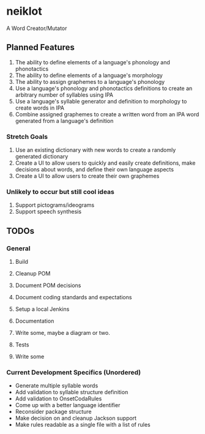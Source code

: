 # neiklot
A Word Creator/Mutator

## Planned Features

1. The ability to define elements of a language's phonology and phonotactics
2. The ability to define elements of a language's morphology
3. The ability to assign graphemes to a language's phonology
4. Use a language's phonology and phonotactics definitions to create an arbitrary number of syllables using IPA
5. Use a language's syllable generator and definition to morphology to create words in IPA
6. Combine assigned graphemes to create a written word from an IPA word generated from a language's definition

### Stretch Goals

1. Use an existing dictionary with new words to create a randomly generated dictionary
2. Create a UI to allow users to quickly and easily create definitions, make decisions about words, and define their own language aspects
3. Create a UI to allow users to create their own graphemes

### Unlikely to occur but still cool ideas

1. Support pictograms/ideograms
2. Support speech synthesis

## TODOs

### General

1. Build
  1. Cleanup POM
  2. Document POM decisions
  3. Document coding standards and expectations
  4. Setup a local Jenkins

2. Documentation
  1. Write some, maybe a diagram or two.

3. Tests
  1. Write some

### Current Development Specifics (Unordered)

* Generate multiple syllable words
* Add validation to syllable structure definition
* Add validation to OnsetCodaRules
* Come up with a better language identifier
* Reconsider package structure
* Make decision on and cleanup Jackson support
* Make rules readable as a single file with a list of rules